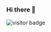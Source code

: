 ### Hi there 👋

<!--
**Ahmed-XD/Ahmed-XD** is a ✨ _special_ ✨ repository because its `README.md` (this file) appears on your GitHub profile.

Here are some ideas to get you started:

- 🔭 I’m currently working on ...
- 🌱 I’m currently learning ...
- 👯 I’m looking to collaborate on ...
- 🤔 I’m looking for help with ...
- 💬 Ask me about ...
- 📫 How to reach me: ...
- 😄 Pronouns: ...
- ⚡ Fun fact: ...
-->


![visitor badge](https://visitor-badge.glitch.me/badge?page_id=Ahmed-XD.visitor-badge&left_color=blue&right_color=yellow)
<br />
 
